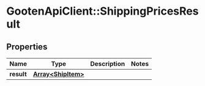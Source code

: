 # GootenApiClient::ShippingPricesResult

## Properties
Name | Type | Description | Notes
------------ | ------------- | ------------- | -------------
**result** | [**Array&lt;ShipItem&gt;**](ShipItem.md) |  | 


